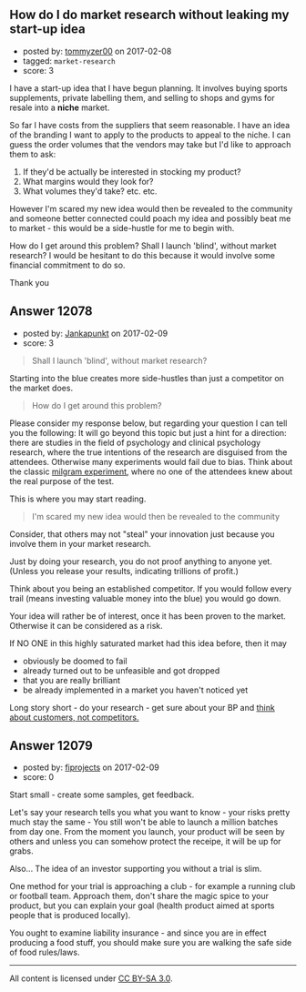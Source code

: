 ## How do I do market research without leaking my start-up idea

- posted by: [tommyzer00](https://stackexchange.com/users/7243999/tommyzer00) on 2017-02-08
- tagged: `market-research`
- score: 3

I have a start-up idea that I have begun planning. It involves buying sports supplements, private labelling them, and selling to shops and gyms for resale into a **niche** market.

So far I have costs from the suppliers that seem reasonable. I have an idea of the branding I want to apply to the products to appeal to the niche. I can guess the order volumes that the vendors may take but I'd like to approach them to ask:

 1. If they'd be actually be interested in stocking my product?
 2. What margins would they look for?
 3. What volumes they'd take? etc. etc.

However I'm scared my new idea would then be revealed to the community and someone better connected could poach my idea and possibly beat me to market - this would be a side-hustle for me to begin with. 

How do I get around this problem? Shall I launch 'blind', without market research? I would be hesitant to do this because it would involve some financial commitment to do so. 

Thank you
 


## Answer 12078

- posted by: [Jankapunkt](https://stackexchange.com/users/3724603/jankapunkt) on 2017-02-09
- score: 3

<blockquote>
  <p>Shall I launch 'blind', without market research?</p>
</blockquote>

<p>Starting into the blue creates more side-hustles than just a competitor on the market does.</p>

<blockquote>
  <p>How do I get around this problem?</p>
</blockquote>

<p>Please consider my response below, but regarding your question I can tell you the following: It will go beyond this topic but just a hint for a direction: there are studies in the field of psychology and clinical psychology research, where the true intentions of the research are disguised from the attendees. Otherwise many experiments would fail due to bias. Think about the classic <a href="https://en.wikipedia.org/wiki/Milgram_experiment" rel="nofollow noreferrer">milgram experiment</a>, where no one of the attendees knew about the real purpose of the test. </p>

<p>This is where you may start reading.</p>

<blockquote>
  <p>I'm scared my new idea would then be revealed to the community</p>
</blockquote>

<p>Consider, that others may not "steal" your innovation just because you involve them in your market research.</p>

<p>Just by doing your research, you do not proof anything to anyone yet. (Unless you release your results, indicating trillions of profit.)</p>

<p>Think about you being an established competitor. If you would follow every trail (means investing valuable money into the blue) you would go down.</p>

<p>Your idea will rather be of interest, once it has been proven to the market. Otherwise it can be considered as a risk.</p>

<p>If NO ONE in this highly saturated market had this idea before, then it may </p>

<ul>
<li>obviously be  doomed to fail</li>
<li>already turned out to be unfeasible and got dropped</li>
<li>that you are really brilliant</li>
<li>be already implemented in a market you haven't noticed yet</li>
</ul>

<p>Long story short - do your research - get sure about your BP and <a href="http://businessmodelalchemist.com/blog/2012/05/competition-is-not-part-of-your-business-model.html" rel="nofollow noreferrer">think about customers, not competitors.</a></p>



## Answer 12079

- posted by: [fiprojects](https://stackexchange.com/users/5370155/fiprojects) on 2017-02-09
- score: 0

Start small - create some samples, get feedback.

Let's say your research tells you what you want to know - your risks pretty much stay the same - You still won't be able to launch a million batches from day one. From the moment you launch, your product will be seen by others and unless you can somehow protect the receipe, it will be up for grabs.

Also... The idea of an investor supporting you without a trial is slim.

One method for your trial is approaching a club - for example a running club or football team. Approach them, don't share the magic spice to your product, but you can explain your goal (health product aimed at sports people that is produced locally).

You ought to examine liability insurance - and since you are in effect producing a food stuff, you should make sure you are walking the safe side of food rules/laws.



---

All content is licensed under [CC BY-SA 3.0](https://creativecommons.org/licenses/by-sa/3.0/).
